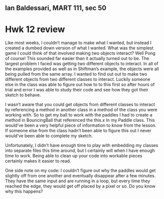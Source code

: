 ## Ian Baldessari, MART 111, sec 50

# Hwk 12 review

Like most weeks, I couldn’t manage to make what I wanted, but instead I created a dumbed down version of what I wanted. What was the simplest game I could think of that involved making two objects interact? Well Pong of course! This sounded far easier than it actually turned out to be. The largest problem I faced was getting two different objects to interact. In all of the examples provided as well as in Shiftman’s example, the objects were all being pulled from the same array. I wanted to find out out to make two different objects from two different classes to interact. Luckily someone else in the class was able to figure out how to to this first so after hours of trial and error I was able to study their code and see how they got their sketch to behave.

I wasn’t aware that you could get objects from different classes to interact by referencing a method in another class in a method of the class you were working with. So to get my ball to work with the paddles I had to create a method in BouncingBall that referenced the this.x In my Paddle class. This would’ve been a very helpful piece of information to know from the lesson. If someone else from the class hadn’t been able to figure this out I never would’ve been able to complete my sketch. 

Unfortunately, I didn’t have enough time to play with embedding my classes into separate files this time around, but I certainly will when I have enough time to work. Being able to clean up your code into workable pieces certainly makes it easier to read.

One side note on my code: I couldn’t figure out why the paddles would get slightly off from one another and eventually disappear after a few minutes. They have the same input and are running in a loop, but every time they reached the edge, they would get off placed by a pixel or so. Do you know why this happens?
